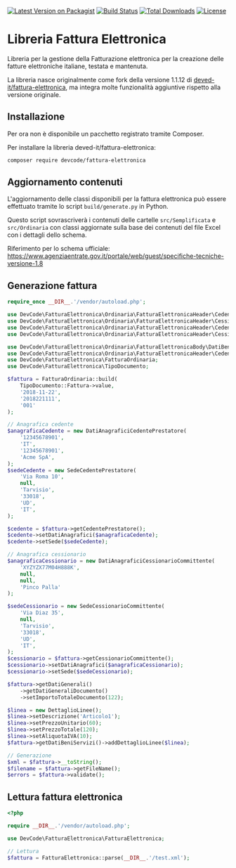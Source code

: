 [![Latest Version on Packagist](https://img.shields.io/packagist/v/deved/fattura-elettronica.svg?style=flat-square)](https://packagist.org/packages/deved/fattura-elettronica)
[![Build Status](https://travis-ci.org/deved-it/fattura-elettronica.svg?branch=master)](https://travis-ci.org/deved-it/fattura-elettronica)
[![Total Downloads](https://img.shields.io/packagist/dt/deved/fattura-elettronica.svg?style=flat-square)](https://packagist.org/packages/deved/fattura-elettronica)
[![License](https://poser.pugx.org/deved/fattura-elettronica/license)](https://packagist.org/packages/deved/fattura-elettronica)

# Libreria Fattura Elettronica

Libreria per la gestione della Fatturazione elettronica per la creazione delle fatture elettroniche italiane, testata e mantenuta.

La libreria nasce originalmente come fork della versione 1.1.12 di [deved-it/fattura-elettronica](https://github.com/deved-it/fattura-elettronica), ma integra molte funzionalità aggiuntive rispetto alla versione originale.

## Installazione

Per ora non è disponibile un pacchetto registrato tramite Composer.

Per installare la libreria deved-it/fattura-elettronica:
```bash
composer require devcode/fattura-elettronica
```

## Aggiornamento contenuti

L'aggiornamento delle classi disponibili per la fattura elettronica può essere effettuato tramite lo script `build/generate.py` in Python.

Questo script sovrascriverà i contenuti delle cartelle `src/Semplificata` e `src/Ordinaria` con classi aggiornate sulla base dei contenuti del file Excel con i dettagli dello schema.

Riferimento per lo schema ufficiale: https://www.agenziaentrate.gov.it/portale/web/guest/specifiche-tecniche-versione-1.8

## Generazione fattura

```php
require_once __DIR__.'/vendor/autoload.php';

use DevCode\FatturaElettronica\Ordinaria\FatturaElettronicaHeader\CedentePrestatore\DatiAnagrafici as DatiAnagraficiCedentePrestatore;
use DevCode\FatturaElettronica\Ordinaria\FatturaElettronicaHeader\CessionarioCommittente\DatiAnagrafici as DatiAnagraficiCessionarioCommittente;
use DevCode\FatturaElettronica\Ordinaria\FatturaElettronicaHeader\CedentePrestatore\Sede as SedeCedentePrestatore;
use DevCode\FatturaElettronica\Ordinaria\FatturaElettronicaHeader\CessionarioCommittente\Sede as SedeCessionarioCommittente;

use DevCode\FatturaElettronica\Ordinaria\FatturaElettronicaBody\DatiBeniServizi\DettaglioLinee;
use DevCode\FatturaElettronica\Ordinaria\FatturaElettronicaHeader\CedentePrestatore\DatiAnagrafici as DatiAnagraficiCedente;
use DevCode\FatturaElettronica\FatturaOrdinaria;
use DevCode\FatturaElettronica\TipoDocumento;

$fattura = FatturaOrdinaria::build(
    TipoDocumento::Fattura->value,
    '2018-11-22',
    '2018221111',
    '001'
);

// Anagrafica cedente
$anagraficaCedente = new DatiAnagraficiCedentePrestatore(
    '12345678901',
    'IT',
    '12345678901',
    'Acme SpA',
);
$sedeCedente = new SedeCedentePrestatore(
    'Via Roma 10',
    null,
    'Tarvisio',
    '33018',
    'UD',
    'IT',
);

$cedente = $fattura->getCedentePrestatore();
$cedente->setDatiAnagrafici($anagraficaCedente);
$cedente->setSede($sedeCedente);

// Anagrafica cessionario
$anagraficaCessionario = new DatiAnagraficiCessionarioCommittente(
    'XYZYZX77M04H888K',
    null,
    null,
    'Pinco Palla'
);

$sedeCessionario = new SedeCessionarioCommittente(
    'Via Diaz 35',
    null,
    'Tarvisio',
    '33018',
    'UD',
    'IT',
);
$cessionario = $fattura->getCessionarioCommittente();
$cessionario->setDatiAnagrafici($anagraficaCessionario);
$cessionario->setSede($sedeCessionario);

$fattura->getDatiGenerali()
    ->getDatiGeneraliDocumento()
    ->setImportoTotaleDocumento(122);

$linea = new DettaglioLinee();
$linea->setDescrizione('Articolo1');
$linea->setPrezzoUnitario(60);
$linea->setPrezzoTotale(120);
$linea->setAliquotaIVA(10);
$fattura->getDatiBeniServizi()->addDettaglioLinee($linea);

// Generazione
$xml = $fattura->__toString();
$filename = $fattura->getFileName();
$errors = $fattura->validate();
```

## Lettura fattura elettronica

```php
<?php

require __DIR__.'/vendor/autoload.php';

use DevCode\FatturaElettronica\FatturaElettronica;

// Lettura
$fattura = FatturaElettronica::parse(__DIR__.'/test.xml');
```
